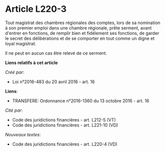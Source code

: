 # Article L220-3

Tout magistrat des chambres régionales des comptes, lors de sa nomination à son premier emploi dans une chambre régionale,
prête serment, avant d'entrer en fonctions, de remplir bien et fidèlement ses fonctions, de garder le secret des
délibérations et de se comporter en tout comme un digne et loyal magistrat.

Il ne peut en aucun cas être relevé de ce serment.

**Liens relatifs à cet article**

_Créé par_:

  - Loi n°2016-483 du 20 avril 2016 - art. 16

**Liens**:

  - TRANSFERE: Ordonnance n°2016-1360 du 13 octobre 2016 - art. 16

_Cité par_:

  - Code des juridictions financières - art. L212-5 (VT)
  - Code des juridictions financières - art. L221-10 (VD)

_Nouveaux textes_:

  - Code des juridictions financières - art. L220-4 (VD)

